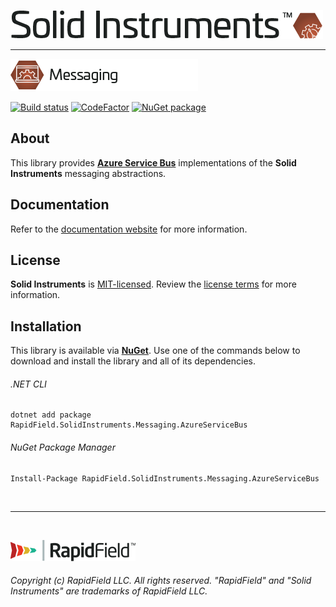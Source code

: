 <!--
Copyright (c) RapidField LLC. Licensed under the MIT License. See LICENSE.txt in the project root for license information.
-->

[![Solid Instruments logo](../../SolidInstruments.Logo.Color.Transparent.500w.png)](../../README.md)
- - -

![Messaging label](../RapidField.SolidInstruments.Messaging/Label.Messaging.300w.png)

[![Build status](https://img.shields.io/appveyor/ci/adamjstone/solid-instruments.svg?style=popout&label=build)](https://ci.appveyor.com/project/adamjstone/solid-instruments/branch/master)
[![CodeFactor](https://img.shields.io/codefactor/grade/github/rapidfield/solid-instruments/master.svg?style=popout&label=quality)](https://www.codefactor.io/repository/github/rapidfield/solid-instruments)
[![NuGet package](https://img.shields.io/nuget/vpre/Rapidfield.SolidInstruments.Messaging.AzureServiceBus.svg?color=blue&label=version)](https://www.nuget.org/packages/RapidField.SolidInstruments.Messaging.AzureServiceBus)

## About

This library provides [**Azure Service Bus**](https://docs.microsoft.com/en-us/azure/service-bus-messaging/) implementations of the **Solid Instruments** messaging abstractions.

## Documentation

Refer to the [documentation website](https://www.solidinstruments.com/api/RapidField.SolidInstruments.Messaging.AzureServiceBus.html) for more information.

## License

**Solid Instruments** is [MIT-licensed](https://en.wikipedia.org/wiki/MIT_License). Review the [license terms](../../LICENSE.txt) for more information.

## Installation

This library is available via [**NuGet**](https://docs.microsoft.com/en-us/nuget/quickstart/install-and-use-a-package-in-visual-studio). Use one of the commands below to download and install the library and all of its dependencies.

###### .NET CLI

```shell
dotnet add package RapidField.SolidInstruments.Messaging.AzureServiceBus
```

###### NuGet Package Manager

```shell
Install-Package RapidField.SolidInstruments.Messaging.AzureServiceBus
```

<br />

- - -

<br />

[![RapidField logo](../../RapidField.Logo.Color.Black.Transparent.200w.png)](https://www.rapidfield.com)

###### Copyright (c) RapidField LLC. All rights reserved. "RapidField" and "Solid Instruments" are trademarks of RapidField LLC.